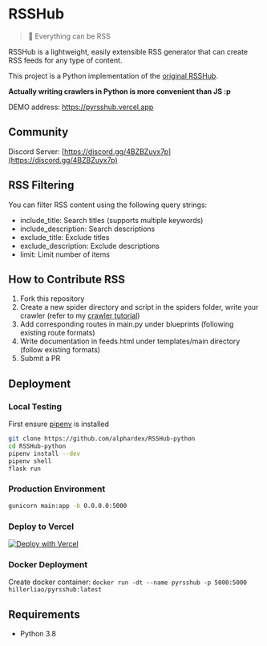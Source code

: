# RSSHub

> 🍰 Everything can be RSS

RSSHub is a lightweight, easily extensible RSS generator that can create RSS feeds for any type of content.

This project is a Python implementation of the [original RSSHub](https://github.com/DIYgod/RSSHub).

**Actually writing crawlers in Python is more convenient than JS :p**

DEMO address: https://pyrsshub.vercel.app

## Community

Discord Server: [https://discord.gg/4BZBZuyx7p](https://discord.gg/4BZBZuyx7p)

## RSS Filtering

You can filter RSS content using the following query strings:

- include_title: Search titles (supports multiple keywords)
- include_description: Search descriptions
- exclude_title: Exclude titles
- exclude_description: Exclude descriptions
- limit: Limit number of items

## How to Contribute RSS

1. Fork this repository
2. Create a new spider directory and script in the spiders folder, write your crawler (refer to my [crawler tutorial](https://juejin.cn/post/6953881777756700709))
3. Add corresponding routes in main.py under blueprints (following existing route formats)
4. Write documentation in feeds.html under templates/main directory (follow existing formats)
5. Submit a PR

## Deployment

### Local Testing

First ensure [pipenv](https://github.com/pypa/pipenv) is installed

```bash
git clone https://github.com/alphardex/RSSHub-python
cd RSSHub-python
pipenv install --dev
pipenv shell
flask run
```

### Production Environment

```bash
gunicorn main:app -b 0.0.0.0:5000
```

### Deploy to Vercel

[![Deploy with Vercel](https://vercel.com/button)](https://vercel.com/new/clone?repository-url=https%3A%2F%2Fgithub.com%2Fhillerliao%2Frsshub-python)

### Docker Deployment

Create docker container: `docker run -dt --name pyrsshub -p 5000:5000 hillerliao/pyrsshub:latest`

## Requirements

- Python 3.8
